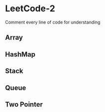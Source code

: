 # LeetCode-2

Comment every line of code for understanding

## Array

## HashMap

## Stack

## Queue

## Two Pointer
